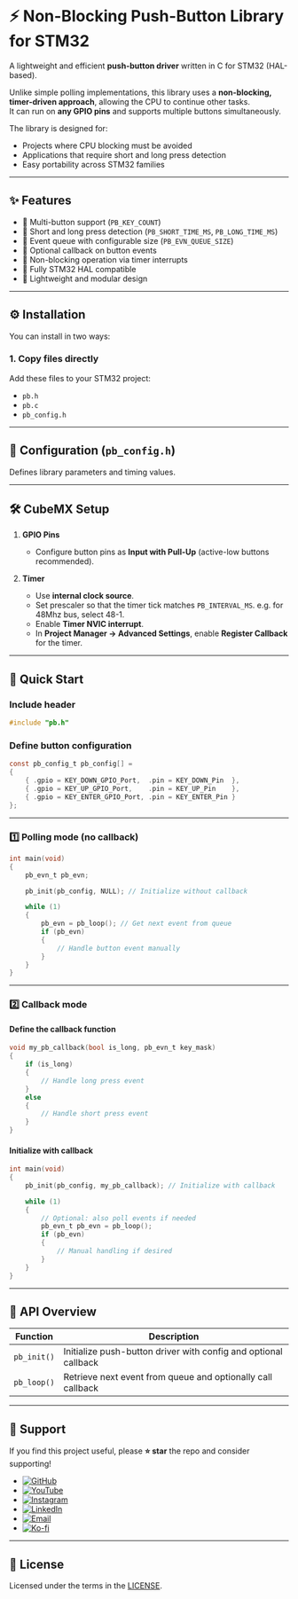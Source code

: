 # ⚡ Non-Blocking Push-Button Library for STM32  

A lightweight and efficient **push-button driver** written in C for STM32 (HAL-based).  

Unlike simple polling implementations, this library uses a **non-blocking, timer-driven approach**, allowing the CPU to continue other tasks.  
It can run on **any GPIO pins** and supports multiple buttons simultaneously.  

The library is designed for:  

- Projects where CPU blocking must be avoided  
- Applications that require short and long press detection  
- Easy portability across STM32 families 

---

## ✨ Features  

- 🔹 Multi-button support (`PB_KEY_COUNT`)  
- 🔹 Short and long press detection (`PB_SHORT_TIME_MS`, `PB_LONG_TIME_MS`)  
- 🔹 Event queue with configurable size (`PB_EVN_QUEUE_SIZE`)  
- 🔹 Optional callback on button events  
- 🔹 Non-blocking operation via timer interrupts  
- 🔹 Fully STM32 HAL compatible  
- 🔹 Lightweight and modular design  

---

## ⚙️ Installation  

You can install in two ways:  

### 1. Copy files directly  
Add these files to your STM32 project:  
- `pb.h`  
- `pb.c`  
- `pb_config.h`  

---

## 🔧 Configuration (`pb_config.h`)  

Defines library parameters and timing values. 

---

## 🛠 CubeMX Setup  

1. **GPIO Pins**  
   - Configure button pins as **Input with Pull-Up** (active-low buttons recommended).  

2. **Timer**  
   - Use **internal clock source**.  
   - Set prescaler so that the timer tick matches `PB_INTERVAL_MS`. e.g. for 48Mhz bus, select 48-1.
   - Enable **Timer NVIC interrupt**.  
   - In **Project Manager → Advanced Settings**, enable **Register Callback** for the timer.  

---

## 🚀 Quick Start  

### Include header  
```c
#include "pb.h"
```

### Define button configuration  
```c
const pb_config_t pb_config[] =
{
    { .gpio = KEY_DOWN_GPIO_Port,  .pin = KEY_DOWN_Pin  },
    { .gpio = KEY_UP_GPIO_Port,    .pin = KEY_UP_Pin    },
    { .gpio = KEY_ENTER_GPIO_Port, .pin = KEY_ENTER_Pin }
};
```

---

### 1️⃣ Polling mode (no callback)  
```c
int main(void)
{
    pb_evn_t pb_evn;

    pb_init(pb_config, NULL); // Initialize without callback

    while (1)
    {
        pb_evn = pb_loop(); // Get next event from queue
        if (pb_evn)
        {
            // Handle button event manually
        }
    }
}
```

---

### 2️⃣ Callback mode  

#### Define the callback function  
```c
void my_pb_callback(bool is_long, pb_evn_t key_mask)
{
    if (is_long)
    {
        // Handle long press event
    }
    else
    {
        // Handle short press event
    }
}
```

#### Initialize with callback  
```c
int main(void)
{
    pb_init(pb_config, my_pb_callback); // Initialize with callback

    while (1)
    {
        // Optional: also poll events if needed
        pb_evn_t pb_evn = pb_loop();
        if (pb_evn)
        {
            // Manual handling if desired
        }
    }
}
```

---

## 🧰 API Overview  

| Function | Description |
|----------|-------------|
| `pb_init()` | Initialize push-button driver with config and optional callback |
| `pb_loop()` | Retrieve next event from queue and optionally call callback |

---

## 💖 Support  

If you find this project useful, please **⭐ star** the repo and consider supporting!  

- [![GitHub](https://img.shields.io/badge/GitHub-Follow-black?style=for-the-badge&logo=github)](https://github.com/NimaLTD)  
- [![YouTube](https://img.shields.io/badge/YouTube-Subscribe-red?style=for-the-badge&logo=youtube)](https://youtube.com/@nimaltd)  
- [![Instagram](https://img.shields.io/badge/Instagram-Follow-blue?style=for-the-badge&logo=instagram)](https://instagram.com/github.nimaltd)  
- [![LinkedIn](https://img.shields.io/badge/LinkedIn-Connect-blue?style=for-the-badge&logo=linkedin)](https://linkedin.com/in/nimaltd)  
- [![Email](https://img.shields.io/badge/Email-Contact-red?style=for-the-badge&logo=gmail)](mailto:nima.askari@gmail.com)  
- [![Ko-fi](https://img.shields.io/badge/Ko--fi-Support-orange?style=for-the-badge&logo=ko-fi)](https://ko-fi.com/nimaltd)  

---

## 📜 License  

Licensed under the terms in the [LICENSE](./LICENSE.TXT).  
